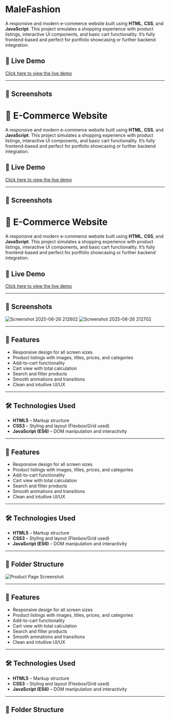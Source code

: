 # MaleFashion

A responsive and modern e-commerce website built using **HTML**, **CSS**, and **JavaScript**. This project simulates a shopping experience with product listings, interactive UI components, and basic cart functionality. It’s fully frontend-based and perfect for portfolio showcasing or further backend integration.

## 🔗 Live Demo

[Click here to view the live demo](#) <!-- Replace # with your GitHub Pages or hosted site link -->

---

## 📸 Screenshots


# 🛒 E-Commerce Website

A responsive and modern e-commerce website built using **HTML**, **CSS**, and **JavaScript**. This project simulates a shopping experience with product listings, interactive UI components, and basic cart functionality. It’s fully frontend-based and perfect for portfolio showcasing or further backend integration.

## 🔗 Live Demo

[Click here to view the live demo](#) <!-- Replace # with your GitHub Pages or hosted site link -->

---

## 📸 Screenshots

# 🛒 E-Commerce Website

A responsive and modern e-commerce website built using **HTML**, **CSS**, and **JavaScript**. This project simulates a shopping experience with product listings, interactive UI components, and basic cart functionality. It’s fully frontend-based and perfect for portfolio showcasing or further backend integration.

## 🔗 Live Demo

[Click here to view the live demo](#) <!-- Replace # with your GitHub Pages or hosted site link -->

---

## 📸 Screenshots

![Screenshot 2025-06-26 212602](https://github.com/user-attachments/assets/7d38f0d6-3993-4d59-9b27-7f345140af63)
![Screenshot 2025-06-26 212702](https://github.com/user-attachments/assets/3a276b8e-166b-44ab-ab09-47a6201146f1)


---

## 🚀 Features

- Responsive design for all screen sizes
- Product listings with images, titles, prices, and categories
- Add-to-cart functionality
- Cart view with total calculation
- Search and filter products
- Smooth animations and transitions
- Clean and intuitive UI/UX

---

## 🛠️ Technologies Used

- **HTML5** – Markup structure
- **CSS3** – Styling and layout (Flexbox/Grid used)
- **JavaScript (ES6)** – DOM manipulation and interactivity

---


## 🚀 Features

- Responsive design for all screen sizes
- Product listings with images, titles, prices, and categories
- Add-to-cart functionality
- Cart view with total calculation
- Search and filter products
- Smooth animations and transitions
- Clean and intuitive UI/UX

---

## 🛠️ Technologies Used

- **HTML5** – Markup structure
- **CSS3** – Styling and layout (Flexbox/Grid used)
- **JavaScript (ES6)** – DOM manipulation and interactivity

---

## 📁 Folder Structure


![Product Page Screenshot](screenshots/product-page.png)

---

## 🚀 Features

- Responsive design for all screen sizes
- Product listings with images, titles, prices, and categories
- Add-to-cart functionality
- Cart view with total calculation
- Search and filter products
- Smooth animations and transitions
- Clean and intuitive UI/UX

---

## 🛠️ Technologies Used

- **HTML5** – Markup structure
- **CSS3** – Styling and layout (Flexbox/Grid used)
- **JavaScript (ES6)** – DOM manipulation and interactivity

---

## 📁 Folder Structure

